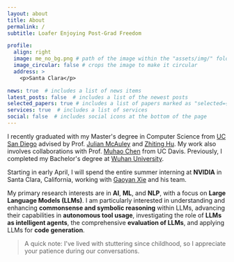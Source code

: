 ```yaml
---
layout: about
title: About
permalink: /
subtitle: Loafer Enjoying Post-Grad Freedom

profile:
  align: right
  image: me_no_bg.png # path of the image within the "assets/img/" folder
  image_circular: false # crops the image to make it circular
  address: >
    <p>Santa Clara</p>

news: true  # includes a list of news items
latest_posts: false  # includes a list of the newest posts
selected_papers: true # includes a list of papers marked as "selected={true}"
services: true  # includes a list of services
social: false  # includes social icons at the bottom of the page
---
```


I recently graduated with my Master's degree in Computer Science from [UC San Diego](https://ucsd.edu/) advised by Prof. [Julian McAuley](https://cseweb.ucsd.edu/~jmcauley/) and [Zhiting Hu](http://zhiting.ucsd.edu/index.html). My work also involves collaborations with Prof. [Muhao Chen](https://muhaochen.github.io/) from UC Davis. Previously, I completed my Bachelor's degree at [Wuhan University](https://en.whu.edu.cn/).

Starting in early April, I will spend the entire summer interning at **NVIDIA** in Santa Clara, California, working with [Gaoyan Xie](https://www.linkedin.com/in/gaoyan-xie-b2170517/) and his team.

My primary research interests are in **AI**, **ML**, and **NLP**, with a focus on **Large Language Models (LLMs)**. I am particularly interested in understanding and enhancing **commonsense and symbolic reasoning** within LLMs, advancing their capabilities in **autonomous tool usage**, investigating the role of **LLMs as intelligent agents**, the comprehensive **evaluation of LLMs**, and applying LLMs for **code generation**.

> A quick note: I've lived with stuttering since childhood, so I appreciate your patience during our conversations.